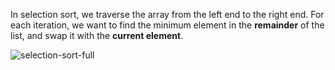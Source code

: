 <!--Title={Selection Sort}-->

<!--badges={Algorithmns:10}-->

<!--concepts{Selection Sort}-->

In selection sort, we traverse the array from the left end to the right end. For each iteration, we want to find the minimum element in the **remainder** of the list, and swap it with the **current element**.

![selection-sort-full](https://i.stack.imgur.com/5ai2E.jpg)

